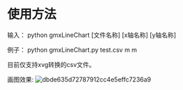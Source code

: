 # 使用方法 
输入： python gmxLineChart [文件名称] [x轴名称] [y轴名称]

例子：
python gmxLineChart.py test.csv m m

目前仅支持xvg转换的csv文件。

画图效果:
![dbde635d72787912cc4e5effc7236a9](https://user-images.githubusercontent.com/54057111/117633028-39fa5680-b1b0-11eb-9918-1470d2c46b46.png)

